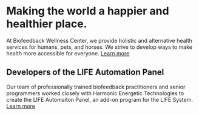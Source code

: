 # Making the world a happier and healthier place.
At Biofeedback Wellness Center, we provide holistic and alternative health services for humans, pets, and horses. We strive to develop ways to make health more accessible for everyone.
[Learn more](https://biofeedbackwc.com)

## Developers of the LIFE Automation Panel
Our team of professionally trained biofeedback practitioners and senior programmers worked closely with Harmonic Energetic Technologies to create the LIFE Automaiton Panel, an add-on program for the LIFE System.
[Learn more](https://biofeedbackwc.com/lifeautomation)

